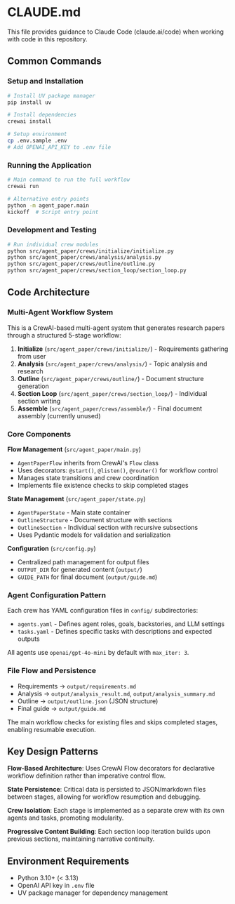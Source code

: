 # CLAUDE.md

This file provides guidance to Claude Code (claude.ai/code) when working with code in this repository.

## Common Commands

### Setup and Installation
```bash
# Install UV package manager
pip install uv

# Install dependencies
crewai install

# Setup environment
cp .env.sample .env
# Add OPENAI_API_KEY to .env file
```

### Running the Application
```bash
# Main command to run the full workflow
crewai run

# Alternative entry points
python -m agent_paper.main
kickoff  # Script entry point
```

### Development and Testing
```bash
# Run individual crew modules
python src/agent_paper/crews/initialize/initialize.py
python src/agent_paper/crews/analysis/analysis.py
python src/agent_paper/crews/outline/outline.py
python src/agent_paper/crews/section_loop/section_loop.py
```

## Code Architecture

### Multi-Agent Workflow System
This is a CrewAI-based multi-agent system that generates research papers through a structured 5-stage workflow:

1. **Initialize** (`src/agent_paper/crews/initialize/`) - Requirements gathering from user
2. **Analysis** (`src/agent_paper/crews/analysis/`) - Topic analysis and research
3. **Outline** (`src/agent_paper/crews/outline/`) - Document structure generation  
4. **Section Loop** (`src/agent_paper/crews/section_loop/`) - Individual section writing
5. **Assemble** (`src/agent_paper/crews/assemble/`) - Final document assembly (currently unused)

### Core Components

**Flow Management** (`src/agent_paper/main.py`)
- `AgentPaperFlow` inherits from CrewAI's `Flow` class
- Uses decorators: `@start()`, `@listen()`, `@router()` for workflow control
- Manages state transitions and crew coordination
- Implements file existence checks to skip completed stages

**State Management** (`src/agent_paper/state.py`)  
- `AgentPaperState` - Main state container
- `OutlineStructure` - Document structure with sections
- `OutlineSection` - Individual section with recursive subsections
- Uses Pydantic models for validation and serialization

**Configuration** (`src/config.py`)
- Centralized path management for output files
- `OUTPUT_DIR` for generated content (`output/`)
- `GUIDE_PATH` for final document (`output/guide.md`)

### Agent Configuration Pattern
Each crew has YAML configuration files in `config/` subdirectories:
- `agents.yaml` - Defines agent roles, goals, backstories, and LLM settings
- `tasks.yaml` - Defines specific tasks with descriptions and expected outputs

All agents use `openai/gpt-4o-mini` by default with `max_iter: 3`.

### File Flow and Persistence
- Requirements → `output/requirements.md`
- Analysis → `output/analysis_result.md`, `output/analysis_summary.md`  
- Outline → `output/outline.json` (JSON structure)
- Final guide → `output/guide.md`

The main workflow checks for existing files and skips completed stages, enabling resumable execution.

## Key Design Patterns

**Flow-Based Architecture**: Uses CrewAI Flow decorators for declarative workflow definition rather than imperative control flow.

**State Persistence**: Critical data is persisted to JSON/markdown files between stages, allowing for workflow resumption and debugging.

**Crew Isolation**: Each stage is implemented as a separate crew with its own agents and tasks, promoting modularity.

**Progressive Content Building**: Each section loop iteration builds upon previous sections, maintaining narrative continuity.

## Environment Requirements
- Python 3.10+ (< 3.13)
- OpenAI API key in `.env` file
- UV package manager for dependency management